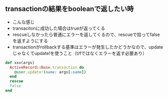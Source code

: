 ## transactionの結果をbooleanで返したい時
- こんな感じ
- transacitonに成功した場合はtrueが返ってくる
- rescueしなかったら普通にエラーを返してくるので、rescueで拾ってfalseを返すようにする
- transactionがrollbackする基準はエラーが発生したかどうかなので、updateじゃなくてupdate!を使うこと（t/fではなくエラーを返す必要あり）
```ruby
def xxx(args)
  ActiveRecord::Base.transaction do
    @user.update!(name: args[:name])
  end
  rescue
  false
end
```
